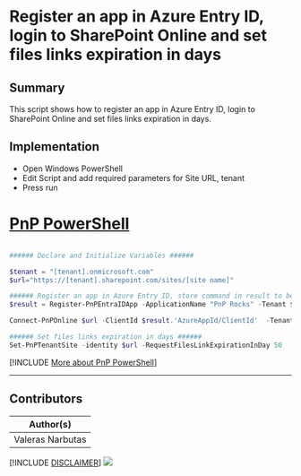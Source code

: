 

# Register an app in Azure Entry ID, login to SharePoint Online and set files links expiration in days

## Summary

This script shows how to register an app in Azure Entry ID, login to SharePoint Online and set files links expiration in days.

## Implementation

- Open Windows PowerShell
- Edit Script and add required parameters for Site URL, tenant
- Press run

# [PnP PowerShell](#tab/pnpps)
```powershell

###### Declare and Initialize Variables ######  

$tenant = "[tenant].onmicrosoft.com"
$url="https://[tenant].sharepoint.com/sites/[site name]"

###### Register an app in Azure Entry ID, store command in result to be able access certificate ######
$result = Register-PnPEntraIDApp -ApplicationName "PnP Rocks" -Tenant $tenant -interactive

Connect-PnPOnline $url -ClientId $result.'AzureAppId/ClientId'  -Tenant $tenant -CertificatePath $result.'Pfx file'

###### Set files links expiration in days ######
Set-PnPTenantSite -identity $url -RequestFilesLinkExpirationInDay 50

```
[!INCLUDE [More about PnP PowerShell](../../docfx/includes/MORE-PNPPS.md)]


***

## Contributors

| Author(s) |
|-----------|
| Valeras Narbutas |

[!INCLUDE [DISCLAIMER](../../docfx/includes/DISCLAIMER.md)]
<img src="https://m365-visitor-stats.azurewebsites.net/script-samples/scripts/spo-register-app-login-using-app" aria-hidden="true" />
